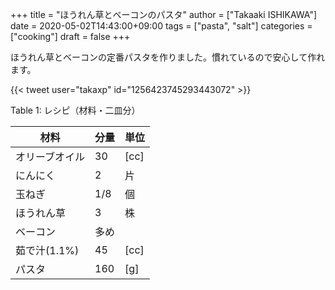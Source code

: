 +++
title = "ほうれん草とベーコンのパスタ"
author = ["Takaaki ISHIKAWA"]
date = 2020-05-02T14:43:00+09:00
tags = ["pasta", "salt"]
categories = ["cooking"]
draft = false
+++

ほうれん草とベーコンの定番パスタを作りました。慣れているので安心して作れます。  

{{< tweet user="takaxp" id="1256423745293443072" >}}  

<div class="table-caption">
  <span class="table-number">Table 1</span>:
  レシピ（材料・二皿分）
</div>

| 材料      | 分量 | 単位 |
|---------|----|----|
| オリーブオイル | 30  | [cc] |
| にんにく  | 2   | 片   |
| 玉ねぎ    | 1/8 | 個   |
| ほうれん草 | 3   | 株   |
| ベーコン  | 多め |      |
| 茹で汁(1.1%) | 45  | [cc] |
| パスタ    | 160 | [g]  |